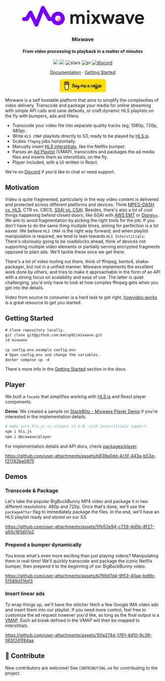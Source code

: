 <div align="center">
  <img src="./public/logo-full.png" width="420" />

  <h3>Mixwave</h3>
  <h4>From video processing to playback in a matter of minutes</h4>
  
  <p align="center">
    <img src="https://img.shields.io/github/license/matvp91/mixwave">
    <img src="https://img.shields.io/github/last-commit/matvp91/mixwave">
    <img src="https://img.shields.io/github/stars/matvp91/mixwave" alt="stars">
    <img src="https://img.shields.io/badge/PR's-welcome-0437F2" alt="pr">
    <a href="https://discord.gg/4hXgz9EsF4">
      <img src="https://img.shields.io/discord/1290252589522223166?v=1" alt="discord">
    </a>
  </p>

  <p align="center">
    <a href="https://matvp91.github.io/mixwave">Documentation</a> · 
    <a href="https://matvp91.github.io/mixwave/getting-started.html">Getting Started</a>
  </p>

  [<img src="./public/button-buy-me-a-coffee.png" width="150" alt="Buy me a coffee button"/>](https://www.buymeacoffee.com/matvp91)
</div>

Mixwave is a self hostable platform that aims to simplify the complexities of video delivery. Transcode and package your media for online streaming with simple API calls and sane defaults, or craft dynamic HLS playlists on the fly with bumpers, ads and filters.

- Transcode your video file into separate quality tracks (eg; 1080p, 720p, 480p).
- Write `HLS CMAF` playlists directly to S3, ready to be played by [HLS.js](https://github.com/video-dev/hls.js).
- Scales `ffmpeg` jobs horizontally.
- Manually insert [HLS interstitials](https://developer.apple.com/streaming/GettingStartedWithHLSInterstitials.pdf), like the Netflix bumper.
- Parses an [Ad Playlist](https://www.iab.com/guidelines/vmap/) (VMAP), transcodes and packages the ad media files and inserts them as interstitials, on the fly.
- Player included, with a UI written in React.

We're on [Discord](https://discord.gg/4hXgz9EsF4) if you'd like to chat or need support.

## Motivation

Video is quite fragmented, particularly in the way video content is delivered and protected across different platforms and devices. Think [MPEG-DASH vs. HLS](https://www.gumlet.com/learn/hls-vs-dash/), CTR vs. CBCS, [SSAI vs. CSAI](https://clearcode.cc/blog/client-side-server-side-ad-insertion/). Besides, there's also a lot of cool things happening behind closed doors, like SGAI with [AWS EMT](https://docs.aws.amazon.com/mediatailor/latest/ug/server-guided.html) or [Disney+](https://medium.com/disney-streaming/using-sgai-to-deliver-and-play-ads-with-flexibility-and-scale-b5c18aeb7bca). We aim to avoid fragmentation by picking the right tools for the job. If you don't have to do the same thing multiple times, aiming for perfection is a lot easier. We believe `HLS CMAF` is the right way forward, and when playlist manipulation is required, we tend to lean towards `HLS Interstitials`. There's obviously going to be roadblocks ahead, think of devices not supporting multiple video elements or partially serving encrypted fragments opposed to plain ads. We'll tackle these once we get there.

There's a lot of video tooling out there, think of ffmpeg, bento4, shaka-packager, but not in a unified manner. Mixwave implements the excellent work done by others, and tries to make it approachable in the form of an API with a strong focus on scalability and ease of use. The latter is quiet challenging, you'd only have to look at how complex ffmpeg gets when you get into the details.

Video from source to consumer is a hard task to get right, [howvideo.works](https://howvideo.works/) is a great resource to get you started.

## Getting Started

```shell
# Clone repository locally.
git clone git@github.com:matvp91/mixwave.git
cd mixwave

cp config.env.example config.env
# Open config.env and change the variables.
docker compose up -d
```

There's more info in the [Getting Started](https://matvp91.github.io/mixwave/getting-started.html) section in the docs.

## Player

We built a `facade` that simplifies working with [HLS.js](https://github.com/video-dev/hls.js) and React player components. 

**Demo**: We created a sample on [StackBlitz - Mixwave Player Demo](https://stackblitz.com/edit/mixwave-player-demo) if you're interested in the implementation details.

```sh
# make sure hls.js is atleast v1.6.0, with interstitials support.
npm i hls.js
npm i @mixwave/player
```

For implementation details and API docs, check [packages/player](https://github.com/matvp91/mixwave/tree/main/packages/player).

https://github.com/user-attachments/assets/b839a0dd-4c5f-443a-b53e-f21742be0875

## Demos

### Transcode & Package

Let's take the popular BigBuckBunny MP4 video and package it in two different resolutions: 480p and 720p. Once that's done, we'll use the `packageAfter` flag to immediately package the files. In the end, we'll have an HLS playlist ready and stored on our S3.

https://github.com/user-attachments/assets/5fb52e94-c729-4d5b-8f27-a93c161d07e2

### Prepend a bumper dynamically

You know what's even more exciting than just playing videos? Manipulating them in real-time! We'll quickly transcode and package the iconic Netflix bumper, then prepend it to the beginning of our BigBuckBunny video.

https://github.com/user-attachments/assets/b799d7d4-9f53-40ae-bd9b-51589d31fef3

### Insert linear ads

To wrap things up, we'll have the stitcher fetch a few Google IMA video ads and insert them into our playlist. If you need more control, feel free to customize the ad request however you'd like, as long as the final output is a [VMAP](https://www.iab.com/guidelines/vmap/). Each ad break defined in the VMAP will then be mapped to interstitials.

https://github.com/user-attachments/assets/10fa274d-1761-4d10-9c39-065f241f84aa

## 🤝 Contribute

New contributors are welcome! See `CONTRIBUTING.md` for contributing to the project.
